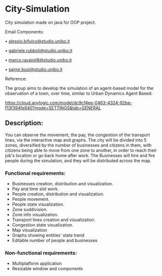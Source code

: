 # City-Simulation
City simulation made on java for OOP project.

Email Components:

• alessio.bifulco@studio.unibo.it

• gabriele.rubboli@studio.unibo.it

• marco.ravaioli8@studio.unibo.it

• sajmir.buzi@studio.unibo.it

 

Reference:

The group aims to develop the simulation of an agent-based model for the observation of a town, over time, similar to Urban Dynamics Agent Based:

https://cloud.anylogic.com/model/dc9cf4ee-0463-4324-92be-f13f394fe840?mode=SETTINGS&tab=GENERAL

## Description:

You can observe the movement, the pay, the congestion of the transport lines, via the interactive map and graphs. The city will be divided into 5 zones, diversified by the number of businesses and citizens in them, with citizens being able to move from one zone to another, in order to reach their job's location or go back home after work.
The Businesses will hire and fire people during the simulation, and they will be distributed across the map.

### Functional requirements:

* Businesses creation, distribution and visualization.
* Pay and time slot work.
* People creation, distribution and visualization.
* People movement.
* People state visualization.
* Zone suddivision.
* Zone info visualization.
* Transport lines creation and visualization.
* Congestion state visualization.
* Map visualization
* Graphs showing entities' state trend
* Editable number of people and businesses

### Non-functional requirements:

* Multiplatform application
* Resizable window and components